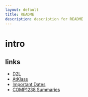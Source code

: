 ```yaml
---
layout: default
title: README
description: description for README
---
```


# intro

## links
- [D2L](https://learn.georgebrown.ca)
- [AtKlass](https://app.atklass.com)
- [Important Dates](https://www.georgebrown.ca/current-students/important-dates?term=27246&category=131)
- [COMP1238 Summaries](./comp1238.md)